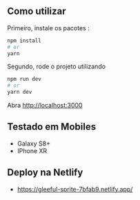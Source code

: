 ## Como utilizar

Primeiro, instale os pacotes :

```bash
npm install
# or
yarn
```

Segundo, rode o projeto utilizando
```bash
npm run dev
# or
yarn dev
```

Abra [http://localhost:3000](http://localhost:3000) 

## Testado em Mobiles

- Galaxy S8+
- IPhone XR

## Deploy na Netlify

- https://gleeful-sprite-7bfab9.netlify.app/
